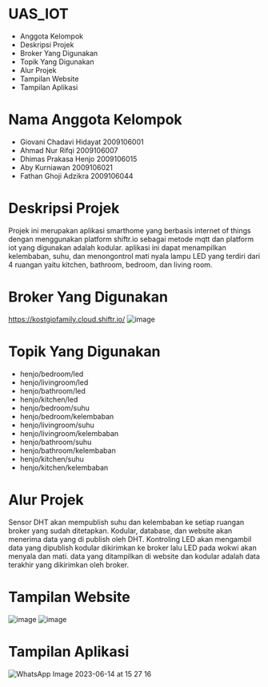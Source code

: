 # UAS_IOT
* Anggota Kelompok
* Deskripsi Projek
* Broker Yang Digunakan
* Topik Yang Digunakan
* Alur Projek
* Tampilan Website
* Tampilan Aplikasi
# Nama Anggota Kelompok
* Giovani Chadavi Hidayat 2009106001
* Ahmad Nur Rifqi 2009106007
* Dhimas Prakasa Henjo 2009106015
* Aby Kurniawan 2009106021
* Fathan Ghoji Adzikra 2009106044
# Deskripsi Projek
Projek ini merupakan aplikasi smarthome yang berbasis internet of things dengan menggunakan platform shiftr.io sebagai metode mqtt dan platform iot yang digunakan adalah kodular. aplikasi ini dapat menampilkan kelembaban, suhu, dan menongontrol mati nyala lampu LED yang terdiri dari 4 ruangan yaitu kitchen, bathroom, bedroom, dan living room.
# Broker Yang Digunakan
https://kostgiofamily.cloud.shiftr.io/
![image](https://github.com/dhimasprakasa204/UAS_IOT/assets/82323996/398e33e0-b4df-4db8-b321-736470e4f4a9)
# Topik Yang Digunakan
* henjo/bedroom/led
* henjo/livingroom/led
* henjo/bathroom/led
* henjo/kitchen/led
* henjo/bedroom/suhu
* henjo/bedroom/kelembaban
* henjo/livingroom/suhu
* henjo/livingroom/kelembaban
* henjo/bathroom/suhu
* henjo/bathroom/kelembaban
* henjo/kitchen/suhu
* henjo/kitchen/kelembaban
# Alur Projek
Sensor DHT akan mempublish suhu dan kelembaban ke setiap ruangan broker yang sudah ditetapkan. Kodular, database, dan website akan menerima data yang di publish oleh DHT. Kontroling LED akan mengambil data yang dipublish kodular dikirimkan ke broker lalu LED pada wokwi akan menyala dan mati. data yang ditampilkan di website dan kodular adalah data terakhir yang dikirimkan oleh broker.
# Tampilan Website
![image](https://github.com/dhimasprakasa204/UAS_IOT/assets/82323996/464d0638-0e39-4558-96aa-6e722b633e7e)
![image](https://github.com/dhimasprakasa204/UAS_IOT/assets/82323996/2687e763-7adc-4a52-90d2-befdb327b252)
# Tampilan Aplikasi
![WhatsApp Image 2023-06-14 at 15 27 16](https://github.com/dhimasprakasa204/UAS_IOT/assets/82323996/6e191b95-7457-448f-9a61-cf57912967b7)

